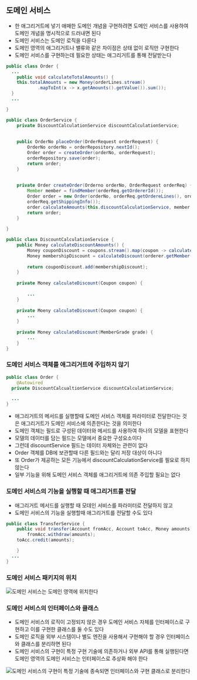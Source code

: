 ## 도메인 서비스

- 한 애그리거트에 넣기 애매한 도메인 개념을 구현하려면 도메인 서비스를 사용하여 도메인 개념을 명시적으로 드러내면 된다
- 도메인 서비스는 도메인 로직을 다룬다
- 도메인 영역의 애그리거트나 밸류와 같은 차이점은 상태 없이 로직만 구현한다
- 도메인 서비스를 구현하는데 필요한 상태는 애그리거트를 통해 전달받는다

```java
public class Order {
  ...
	public void calculateTotalAmounts() {
    this.totalAmounts = new Money(orderLines.stream()
            .mapToInt(x -> x.getAmounts().getValue()).sum());
  }
  ...

}

```

```java
public class OrderService {
    private DiscountCalculationService discountCalculationService;
    
    
    public OrderNo placeOrder(OrderRequest orderRequest) {
        OrderNo orderNo = orderRepository.nextId();
        Order order = createOrder(orderNo, orderRequest);
        orderRepository.save(order);
        return order;
    }
    
    
    private Order createOrder(Orderno orderNo, OrderRequest orderReq) {
        Member member = findMember(orderReq.getOrdererId());
        Order order = new Order(orderNo, orderReq.getOrdereLines(), orderReq.getCoupons(), createOrderer(member),
        orderReq.getShippingInfo());
        order.calculateAmounts(this.discountCalculationService, member.getGrade());
        return order;
    }
    
}
```

```java
public class DiscountCalculationService {
    public Money calculateDiscountAmounts() {
        Money couponDiscount = coupons.stream().map(coupon -> calculateDiscount(coupon)).reduce(Money(0), (v1, v2) -> v1.add(v2));
        Money membershipDiscount = calculateDiscount(orderer.getMember().getGrade());
        
        return couponDiscount.add(membershipDiscount);
    }
    
    private Money calculateDiscount(Coupon coupon) {
        
        ...
    }
    
    private Moeny calculateDiscount(Coupon coupon) {
        ...
    }
    
    private Money calculateDiscount(MemberGrade grade) {
        ...
    }
}
```

### 도메인 서비스 객체를 애그리거트에 주입하지 않기

```java
public class Order {
	@Autowired
  private DiscountCalcualtionService discountCalculationService;

  ...
}
```

- 애그리거트의 메서드를 실행할때 도메인 서비스 객체를 파라미터로 전달한다는 것은 애그리거트가 도메인 서비스에 의존한다는 것을 의미한다
- 도메인 객체는 필드로 구성된 데이터와 메서드를 사용하여 하나의 모델을 표현한다
- 모델의 데이터를 담는 필드는 모델에서 중요한 구성요소이다
- 그런데 discountService 필드는 데이터 자체와는 관련이 없다
- Order 객체를 DB에 보관할때 다른 필드와는 달리 저장 대상이 아니다
- 또 Order가 제공하는 모든 기능에서 discountCalculationService를 필요로 하지 않는다
- 일부 기능을 위해 도메인 서비스 객체를 애그리거트에 의존 주입할 필요는 없다

### 도메인 서비스의 기능을 실행할 때 애그리거트를 전달

- 애그리거트 메서드를 실행할 때 모데인 서비스를 파라미터로 전달하지 않고
- 도메인 서비스의 기능을 실행할때 애그리거트를 전달할 수도 있다

```java
public class TransferService {
	public void transfer(Account fromAcc, Account toAcc, Money amounts) {
		fromAcc.withdraw(amounts);
    toAcc.credit(amounts);

	}
  ...
}
```

### 도메인 서비스 패키지의 위치

![도메인 서비스는 도메인 영역에 위치한다](https://user-images.githubusercontent.com/42866800/163554530-ec492a5b-22a0-4fa7-94f6-04ba2b64a2bd.png)

### 도메인 서비스의 인터페이스와 클래스

- 도메인 서비스의 로직이 고정되지 않은 경우 도메인 서비스 자체를 인터페이스로 구현하고 이를 구현한 클래스를 둘 수도 있다
- 도메인 로직을 외부 시스템이나 별도 엔진을 사용해서 구현해야 할 경우 인터페이스와 클래스를 분리하면 된다
- 도메인 서비스의 구현이 특정 구현 기술에 의존하거나 외부 API를 통해 실행된다면 도메인 영역의 도메인 서비스는 인터페이스로 추상화 해야 한다

![도메인 서비스의 구현이 특정 기술에 종속되면 인터페이스와 구현 클래스로 분리한다](https://user-images.githubusercontent.com/42866800/163554539-57737f63-a623-4ac1-8887-a008406151dd.png)
